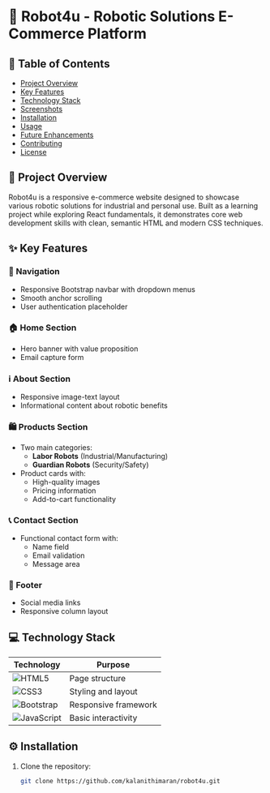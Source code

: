 # 🤖 Robot4u - Robotic Solutions E-Commerce Platform

## 📝 Table of Contents
- [Project Overview](#-project-overview)
- [Key Features](#-key-features)
- [Technology Stack](#-technology-stack)
- [Screenshots](#-screenshots)
- [Installation](#-installation)
- [Usage](#-usage)
- [Future Enhancements](#-future-enhancements)
- [Contributing](#-contributing)
- [License](#-license)

## 🌟 Project Overview
Robot4u is a responsive e-commerce website designed to showcase various robotic solutions for industrial and personal use. Built as a learning project while exploring React fundamentals, it demonstrates core web development skills with clean, semantic HTML and modern CSS techniques.

## ✨ Key Features

### 🧭 Navigation
- Responsive Bootstrap navbar with dropdown menus
- Smooth anchor scrolling
- User authentication placeholder

### 🏠 Home Section
- Hero banner with value proposition
- Email capture form

### ℹ️ About Section
- Responsive image-text layout
- Informational content about robotic benefits

### 🛍️ Products Section
- Two main categories:
  - **Labor Robots** (Industrial/Manufacturing)
  - **Guardian Robots** (Security/Safety)
- Product cards with:
  - High-quality images
  - Pricing information
  - Add-to-cart functionality

### 📞 Contact Section
- Functional contact form with:
  - Name field
  - Email validation
  - Message area

### 🦶 Footer
- Social media links
- Responsive column layout

## 💻 Technology Stack

| Technology | Purpose |
|------------|---------|
| ![HTML5](https://img.shields.io/badge/-HTML5-E34F26?logo=html5&logoColor=white) | Page structure |
| ![CSS3](https://img.shields.io/badge/-CSS3-1572B6?logo=css3&logoColor=white) | Styling and layout |
| ![Bootstrap](https://img.shields.io/badge/-Bootstrap-7952B3?logo=bootstrap&logoColor=white) | Responsive framework |
| ![JavaScript](https://img.shields.io/badge/-JavaScript-F7DF1E?logo=javascript&logoColor=black) | Basic interactivity |


## ⚙️ Installation
1. Clone the repository:
   ```bash
   git clone https://github.com/kalanithimaran/robot4u.git
